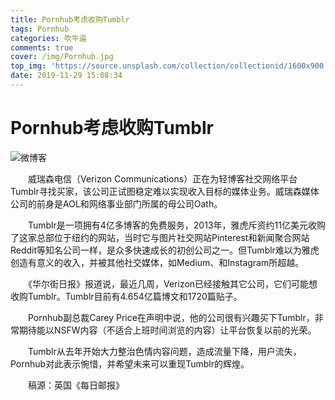 ```yaml
---
title: Pornhub考虑收购Tumblr
tags: Pornhub
categories: 吹牛逼
comments: true
cover: /img/Pornhub.jpg
top_img: 'https://source.unsplash.com/collection/collectionid/1600x900'
date: 2019-11-29 15:08:34
---
```



<div class="entry clearfix">
        <h1>Pornhub考虑收购Tumblr</h1>        
		<img src="https://www.williamlong.info/logo/Microblog.gif" alt="微博客" class="thumb">
        <p>　　威瑞森电信（Verizon Communications）正在为轻博客社交网络平台Tumblr寻找买家，该公司正试图稳定难以实现收入目标的媒体业务。威瑞森媒体公司的前身是AOL和网络事业部门所属的母公司Oath。</p>

<p>　　Tumblr是一项拥有4亿多博客的免费服务，2013年，雅虎斥资约11亿美元收购了这家总部位于纽约的网站，当时它与图片社交网站Pinterest和新闻聚合网站Reddit等知名公司一样，是众多快速成长的初创公司之一。但Tumblr难以为雅虎创造有意义的收入，并被其他社交媒体，如Medium、和Instagram所超越。</p>

<p>　　《华尔街日报》报道说，最近几周，Verizon已经接触其它公司，它们可能想收购Tumblr。Tumblr目前有4.654亿篇博文和1720篇贴子。</p>

<p>　　Pornhub副总裁Carey Price在声明中说，他的公司很有兴趣买下Tumblr，非常期待能以NSFW内容（不适合上班时间浏览的内容）让平台恢复以前的光荣。</p>

<p>　　Tumblr从去年开始大力整治色情内容问题，造成流量下降，用户流失，Pornhub对此表示惋惜，并希望未来可以重现Tumblr的辉煌。</p>

<p>　　稿源：英国《每日邮报》</p>
